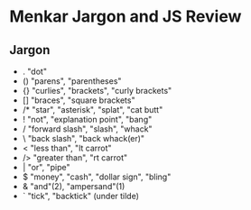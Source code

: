 Menkar Jargon and JS Review
===

Jargon
---

- . "dot"
- () "parens", "parentheses"
- {} "curlies", "brackets", "curly brackets"
- [] "braces", "square brackets"
- /* "star", "asterisk", "splat", "cat butt"
- ! "not", "explanation point", "bang"
- / "forward slash", "slash", "whack"
- \\ "back slash", "back whack(er)"
- < "less than", "lt carrot"
- /> "greater than", "rt carrot"
- | "or", "pipe"
- $ "money", "cash", "dollar sign", "bling"
- & "and"(2), "ampersand"(1)
- \` "tick", "backtick" (under tilde)
